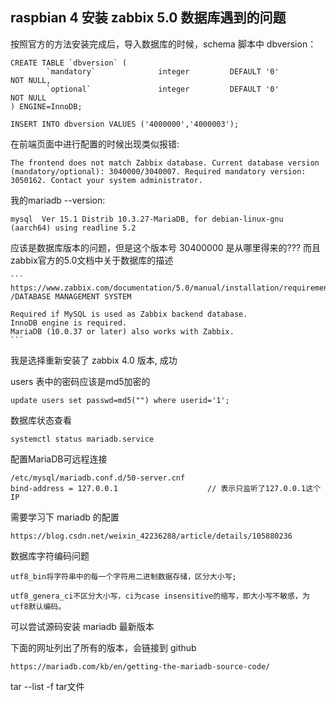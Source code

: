 
## raspbian 4 安装 zabbix 5.0 数据库遇到的问题

按照官方的方法安装完成后，导入数据库的时候，schema 脚本中 dbversion：

```
CREATE TABLE `dbversion` (
        `mandatory`              integer         DEFAULT '0'               NOT NULL,
        `optional`               integer         DEFAULT '0'               NOT NULL
) ENGINE=InnoDB;

INSERT INTO dbversion VALUES ('4000000','4000003');
```

在前端页面中进行配置的时候出现类似报错:

```
The frontend does not match Zabbix database. Current database version (mandatory/optional): 3040000/3040007. Required mandatory version: 3050162. Contact your system administrator.
```

我的mariadb --version:

    mysql  Ver 15.1 Distrib 10.3.27-MariaDB, for debian-linux-gnu (aarch64) using readline 5.2

应该是数据库版本的问题，但是这个版本号 30400000 是从哪里得来的??? 而且zabbix官方的5.0文档中关于数据库的描述

    ```
    https://www.zabbix.com/documentation/5.0/manual/installation/requirements
    /DATABASE MANAGEMENT SYSTEM

    Required if MySQL is used as Zabbix backend database. 
    InnoDB engine is required. 
    MariaDB (10.0.37 or later) also works with Zabbix.
    ```


我是选择重新安装了 zabbix 4.0 版本, 成功


users 表中的密码应该是md5加密的

    update users set passwd=md5("") where userid='1';


数据库状态查看

    systemctl status mariadb.service

配置MariaDB可远程连接

    /etc/mysql/mariadb.conf.d/50-server.cnf
    bind-address = 127.0.0.1                    // 表示只监听了127.0.0.1这个IP

需要学习下 mariadb 的配置

    https://blog.csdn.net/weixin_42236288/article/details/105880236


数据库字符编码问题

    utf8_bin将字符串中的每一个字符用二进制数据存储，区分大小写;

    utf8_genera_ci不区分大小写，ci为case insensitive的缩写，即大小写不敏感，为utf8默认编码。

可以尝试源码安装 mariadb 最新版本

下面的网址列出了所有的版本，会链接到 github

    https://mariadb.com/kb/en/getting-the-mariadb-source-code/


tar --list -f tar文件

